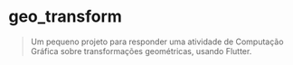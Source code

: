 # geo_transform

> Um pequeno projeto para responder uma atividade de Computação Gráfica sobre transformações geométricas, usando Flutter.

